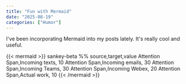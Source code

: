 ```yaml
---
title: "Fun with Mermaid"
date: "2025-08-19"
categories: ["Humor"]
---
```


I've been incorporating Mermaid into my posts lately. It's really cool and useful.

{{< mermaid >}}
sankey-beta
%% source,target,value
Attention Span,Incoming texts, 10
Attention Span,Incoming emails, 30
Attention Span,Incoming Teams, 30
Attention Span,Incoming Webex, 20
Attention Span,Actual work, 10
{{< /mermaid >}}